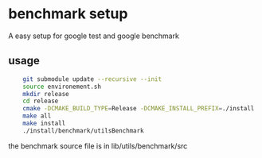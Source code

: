 # benchmark setup

A easy setup for google test and google benchmark

## usage

```bash
	git submodule update --recursive --init
	source environement.sh
	mkdir release
	cd release
	cmake -DCMAKE_BUILD_TYPE=Release -DCMAKE_INSTALL_PREFIX=./install .. 
	make all
	make install
	./install/benchmark/utilsBenchmark	
```

the benchmark source file is in lib/utils/benchmark/src
